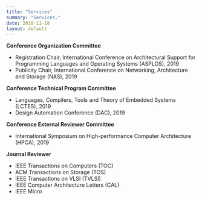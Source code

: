 ```yaml
---
title: "Services"
summary: "Services."
date: 2018-11-18
layout: default
---
```



**Conference Organization Committee**
* Registration Chair, International Conference on Architectural Support for Programming Languages and Operating Systems (ASPLOS), 2019
* Publicity Chair, International Conference on Networking, Architecture and Storage (NAS), 2019


**Conference Technical Program Committee**
* Languages, Compilers, Tools and Theory of Embedded Systems (LCTES), 2019
* Design Automation Conference (DAC), 2019


**Conference External Reviewer Committee**
* International Symposium on High-performance Computer Architecture (HPCA), 2019


**Journal Reviewer**
* IEEE Transactions on Computers (TOC)
* ACM Transactions on Storage (TOS)
* IEEE Transactions on VLSI (TVLSI)
* IEEE Computer Architecture Letters (CAL)
* IEEE Micro
